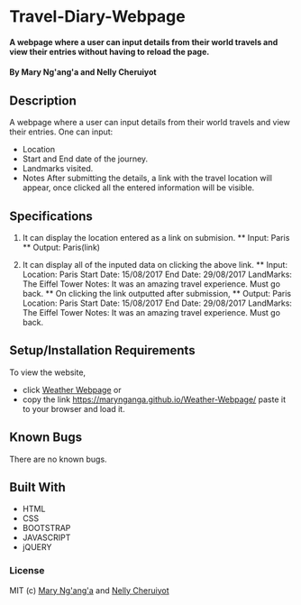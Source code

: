 # Travel-Diary-Webpage

#### A webpage where a user can input details from their world travels and view their entries without having to reload the page. 
#### By **Mary Ng'ang'a** and **Nelly Cheruiyot**

## Description
A webpage where a user can input details from their world travels and view their entries. One can input:
* Location
* Start and End date of the journey.
* Landmarks visited.
* Notes
After submitting the details, a link with the travel location will appear, 
once clicked all the entered information will be visible.

## Specifications
1. It can display the location entered as a link on submision.
** Input: Paris
** Output: Paris(link)

2. It can display all of the inputed data on clicking the above link.
** Input: Location: Paris
          Start Date: 15/08/2017
          End Date: 29/08/2017
          LandMarks: The Eiffel Tower
          Notes: It was an amazing travel experience. Must go back.
** On clicking the link outputted after submission,
** Output: Paris
           Location: Paris
           Start Date: 15/08/2017
           End Date: 29/08/2017
           LandMarks: The Eiffel Tower
           Notes: It was an amazing travel experience. Must go back.


## Setup/Installation Requirements

To view the website, 
* click [Weather Webpage](https://marynganga.github.io/Weather-Webpage/)
or 
* copy the link https://marynganga.github.io/Weather-Webpage/ paste it to your browser and load it.  


## Known Bugs

There are no known bugs.

## Built With

* HTML
* CSS
* BOOTSTRAP
* JAVASCRIPT
* jQUERY


### License

MIT (c) [Mary Ng'ang'a](https://github.com/marynganga) and [Nelly Cheruiyot](https://github.com/nellycheruiyot)
